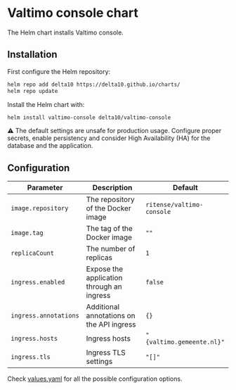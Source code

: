 # Valtimo console chart

The Helm chart installs Valtimo console.

## Installation

First configure the Helm repository:

```bash
helm repo add delta10 https://delta10.github.io/charts/
helm repo update
```

Install the Helm chart with:

```bash
helm install valtimo-console delta10/valtimo-console
```

:warning: The default settings are unsafe for production usage. Configure proper secrets, enable persistency and consider High Availability (HA) for the database and the application.

## Configuration

| Parameter | Description | Default |
| --------- | ----------- | ------- |
| `image.repository` | The repository of the Docker image | `ritense/valtimo-console` |
| `image.tag` | The tag of the Docker image | `""` |
| `replicaCount` | The number of replicas | `1` |
| `ingress.enabled` | Expose the application through an ingress | `false` |
| `ingress.annotations` | Additional annotations on the API ingress | `{}` |
| `ingress.hosts` | Ingress hosts | `"{valtimo.gemeente.nl}"` |
| `ingress.tls` | Ingress TLS settings | `"[]"` |

Check [values.yaml](./values.yaml) for all the possible configuration options.
